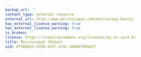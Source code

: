 ```yaml
---
backup_url: ''
content_type: external-resource
external_url: http://www.microscopyu.com/microscopy-basics
has_external_licence_warning: true
has_external_license_warning: true
is_broken: ''
license: https://creativecommons.org/licenses/by-nc-sa/4.0/
title: MicroscopyU (Nikon)
uid: 8f5b8b23-9330-4437-afdc-dd4067609a37
---
```

